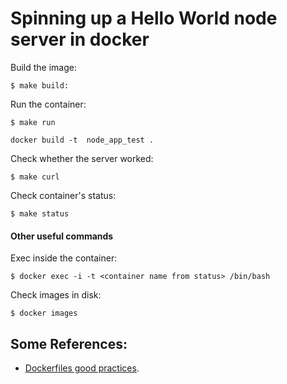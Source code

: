 # Spinning up a Hello World node server in docker

Build the image:

```
$ make build:
```

Run the container:

```
$ make run
```
    docker build -t  node_app_test .

Check whether the server worked:
```
$ make curl
```

Check container's status:
```
$ make status
```


#### Other useful commands

Exec inside the container:

```
$ docker exec -i -t <container name from status> /bin/bash
```

Check images in disk:

```
$ docker images
```


## Some References:

* [Dockerfiles good practices](https://docs.docker.com/engine/userguide/eng-image/dockerfile_best-practices/#general-guidelines-and-recommendations).